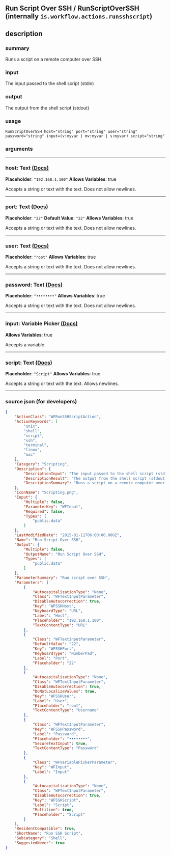 
## Run Script Over SSH / RunScriptOverSSH (internally `is.workflow.actions.runsshscript`)


## description

### summary

Runs a script on a remote computer over SSH.


### input

The input passed to the shell script (stdin)


### output

The output from the shell script (stdout)

### usage
```
RunScriptOverSSH host="string" port="string" user="string" password="string" input=(v:myvar | mv:myvar | s:myvar) script="string"
```

### arguments

---

### host: Text [(Docs)](https://pfgithub.github.io/shortcutslang/gettingstarted#text-field)
**Placeholder**: `"192.168.1.100"`
**Allows Variables**: true



Accepts a string 
or text
with the text. Does not allow newlines.

---

### port: Text [(Docs)](https://pfgithub.github.io/shortcutslang/gettingstarted#text-field)
**Placeholder**: `"22"`
**Default Value**: `"22"`
**Allows Variables**: true



Accepts a string 
or text
with the text. Does not allow newlines.

---

### user: Text [(Docs)](https://pfgithub.github.io/shortcutslang/gettingstarted#text-field)
**Placeholder**: `"root"`
**Allows Variables**: true



Accepts a string 
or text
with the text. Does not allow newlines.

---

### password: Text [(Docs)](https://pfgithub.github.io/shortcutslang/gettingstarted#text-field)
**Placeholder**: `"••••••••"`
**Allows Variables**: true



Accepts a string 
or text
with the text. Does not allow newlines.

---

### input: Variable Picker [(Docs)](https://pfgithub.github.io/shortcutslang/gettingstarted#variable-picker-fields)
**Allows Variables**: true



Accepts a variable.

---

### script: Text [(Docs)](https://pfgithub.github.io/shortcutslang/gettingstarted#text-field)
**Placeholder**: `"Script"`
**Allows Variables**: true



Accepts a string 
or text
with the text. Allows newlines.

---

### source json (for developers)

```json
{
	"ActionClass": "WFRunSSHScriptAction",
	"ActionKeywords": [
		"unix",
		"shell",
		"script",
		"ssh",
		"terminal",
		"linux",
		"mac"
	],
	"Category": "Scripting",
	"Description": {
		"DescriptionInput": "The input passed to the shell script (stdin)",
		"DescriptionResult": "The output from the shell script (stdout)",
		"DescriptionSummary": "Runs a script on a remote computer over SSH."
	},
	"IconName": "Scripting.png",
	"Input": {
		"Multiple": false,
		"ParameterKey": "WFInput",
		"Required": false,
		"Types": [
			"public.data"
		]
	},
	"LastModifiedDate": "2015-01-11T06:00:00.000Z",
	"Name": "Run Script Over SSH",
	"Output": {
		"Multiple": false,
		"OutputName": "Run Script Over SSH",
		"Types": [
			"public.data"
		]
	},
	"ParameterSummary": "Run script over SSH",
	"Parameters": [
		{
			"AutocapitalizationType": "None",
			"Class": "WFTextInputParameter",
			"DisableAutocorrection": true,
			"Key": "WFSSHHost",
			"KeyboardType": "URL",
			"Label": "Host",
			"Placeholder": "192.168.1.100",
			"TextContentType": "URL"
		},
		{
			"Class": "WFTextInputParameter",
			"DefaultValue": "22",
			"Key": "WFSSHPort",
			"KeyboardType": "NumberPad",
			"Label": "Port",
			"Placeholder": "22"
		},
		{
			"AutocapitalizationType": "None",
			"Class": "WFTextInputParameter",
			"DisableAutocorrection": true,
			"DoNotLocalizeValues": true,
			"Key": "WFSSHUser",
			"Label": "User",
			"Placeholder": "root",
			"TextContentType": "Username"
		},
		{
			"Class": "WFTextInputParameter",
			"Key": "WFSSHPassword",
			"Label": "Password",
			"Placeholder": "••••••••",
			"SecureTextInput": true,
			"TextContentType": "Password"
		},
		{
			"Class": "WFVariablePickerParameter",
			"Key": "WFInput",
			"Label": "Input"
		},
		{
			"AutocapitalizationType": "None",
			"Class": "WFTextInputParameter",
			"DisableAutocorrection": true,
			"Key": "WFSSHScript",
			"Label": "Script",
			"Multiline": true,
			"Placeholder": "Script"
		}
	],
	"ResidentCompatible": true,
	"ShortName": "Run SSH Script",
	"Subcategory": "Shell",
	"SuggestedNever": true
}
```
